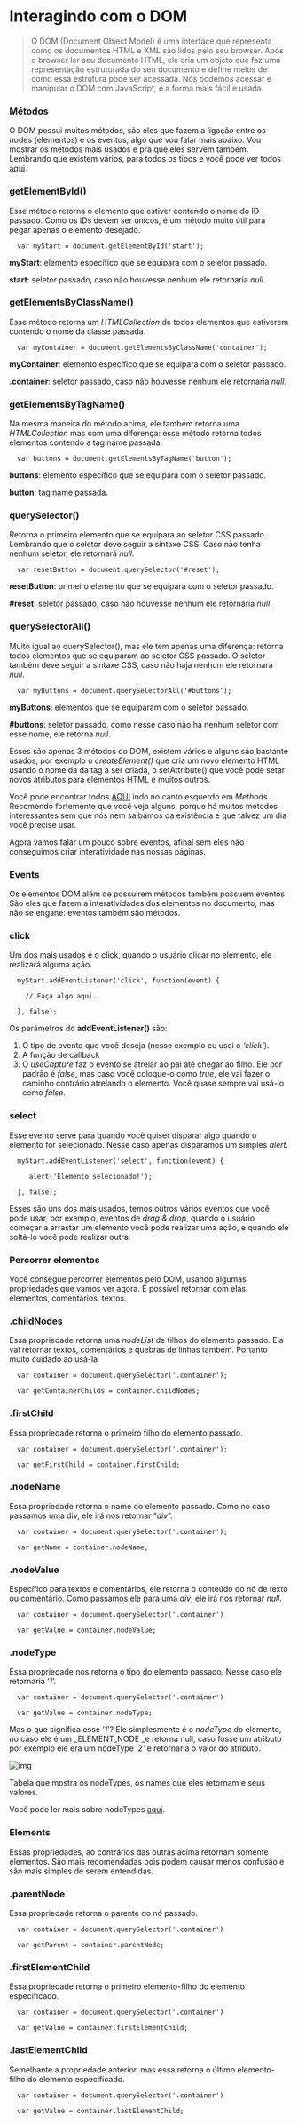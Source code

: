 # Interagindo com o DOM



>O DOM (Document Object Model) é uma interface que representa como os documentos HTML e XML são lidos pelo seu browser. Após o browser ler seu documento HTML, ele cria um objeto que faz uma representação estruturada do seu documento e define meios de como essa estrutura pode ser acessada. Nós podemos acessar e manipular o DOM com JavaScript, é a forma mais fácil e usada.



### Métodos

O DOM possui muitos métodos, são eles que fazem a ligação entre os nodes (elementos) e os eventos, algo que vou falar mais abaixo. Vou mostrar os métodos mais usados e pra quê eles servem também. Lembrando que existem vários, para todos os tipos e você pode ver todos [aqui](https://developer.mozilla.org/en-US/docs/Web/API/Document).

### getElementById()

Esse método retorna o elemento que estiver contendo o nome do ID passado. Como os IDs devem ser únicos, é um método muito útil para pegar apenas o elemento desejado.

```
  var myStart = document.getElementById('start');
```

**myStart**: elemento específico que se equipara com o seletor passado.

**start**: seletor passado, caso não houvesse nenhum ele retornaria *null*.

### getElementsByClassName()

Esse método retorna um *HTMLCollection* de todos elementos que estiverem contendo o nome da classe passada.

```
  var myContainer = document.getElementsByClassName('container');
```

**myContainer**: elemento específico que se equipara com o seletor passado.

**.container**: seletor passado, caso não houvesse nenhum ele retornaria *null*.

### getElementsByTagName()

Na mesma maneira do método acima, ele também retorna uma *HTMLCollection* mas com uma diferença: esse método retorna todos elementos contendo a tag name passada.

```
  var buttons = document.getElementsByTagName('button');
```

**buttons**: elemento específico que se equipara com o seletor passado.

**button**: tag name passada.

### querySelector()

Retorna o primeiro elemento que se equipara ao seletor CSS passado. Lembrando que o seletor deve seguir a sintaxe CSS. Caso não tenha nenhum seletor, ele retornará *null.* 

```
  var resetButton = document.querySelector('#reset');
```

**resetButton**: primeiro elemento que se equipara com o seletor passado. 

**#reset**: seletor passado, caso não houvesse nenhum ele retornaria *null*.

### querySelectorAll()

Muito igual ao querySelector(), mas ele tem apenas uma diferença: retorna todos elementos que se equiparam ao seletor CSS passado. O seletor também deve seguir a sintaxe CSS, caso não haja nenhum ele retornará *null*.

```
  var myButtons = document.querySelectorAll('#buttons');
```

**myButtons**: elementos que se equiparam com o seletor passado.

**#buttons**: seletor passado, como nesse caso não há nenhum seletor com esse nome, ele retorna *null*.

Esses são apenas 3 métodos do DOM, existem vários e alguns são bastante usados, por exemplo o *createElement()* que cria um novo elemento HTML usando o nome da da tag a ser criada, o setAttribute() que você pode setar novos atributos para elementos HTML e muitos outros.

Você pode encontrar todos [AQUI](https://developer.mozilla.org/en-US/docs/Web/API/Element) indo no canto esquerdo em _Methods_ . Recomendo fortemente que você veja alguns, porque há muitos métodos interessantes sem que nós nem saibamos da existência e que talvez um dia você precise usar.

Agora vamos falar um pouco sobre eventos, afinal sem eles não conseguimos criar interatividade nas nossas páginas.

### Events

Os elementos DOM além de possuirem métodos também possuem eventos. São eles que fazem a interatividades dos elementos no documento, mas não se engane: eventos também são métodos.

### click

Um dos mais usados é o click, quando o usuário clicar no elemento, ele realizará alguma ação.

```
  myStart.addEventListener('click', function(event) {

    // Faça algo aqui.

  }, false);
```

Os parâmetros do **addEventListener()** são:

1. O tipo de evento que você deseja (nesse exemplo eu usei o *‘click’*).
2. A função de callback
3. O *useCapture* faz o evento se atrelar ao pai até chegar ao filho. Ele por padrão é *false*, mas caso você coloque-o como *true*, ele vai fazer o caminho contrário atrelando o elemento. Você quase sempre vai usá-lo como *false*.

### select

Esse evento serve para quando você quiser disparar algo quando o elemento for selecionado. Nesse caso apenas disparamos um simples *alert*.

```
  myStart.addEventListener('select', function(event) {

     alert('Elemento selecionado!');

  }, false);
```

Esses são uns dos mais usados, temos outros vários eventos que você pode usar, por exemplo, eventos de *drag & drop*, quando o usuário começar a arrastar um elemento você pode realizar uma ação, e quando ele soltá-lo você pode realizar outra.

### Percorrer elementos

Você consegue percorrer elementos pelo DOM, usando algumas propriedades que vamos ver agora. É possível retornar com elas: elementos, comentários, textos.

### .childNodes

Essa propriedade retorna uma *nodeList* de filhos do elemento passado. Ela vai retornar textos, comentários e quebras de linhas também. Portanto muito cuidado ao usá-la

```
  var container = document.querySelector('.container');

  var getContainerChilds = container.childNodes;
```

### .firstChild

Essa propriedade retorna o primeiro filho do elemento passado.

```
  var container = document.querySelector('.container');

  var getFirstChild = container.firstChild;
```

### .nodeName

Essa propriedade retorna o name do elemento passado. Como no caso passamos uma div, ele irá nos retornar “_div_”.

```
  var container = document.querySelector('.container');

  var getName = container.nodeName;
```

### .nodeValue

Específico para textos e comentários, ele retorna o conteúdo do nó de texto ou comentário. Como passamos ele para uma *div*, ele irá nos retornar *null*.

```
  var container = document.querySelector('.container')

  var getValue = container.nodeValue;
```

### .nodeType

Essa propriedade nos retorna o tipo do elemento passado. Nesse caso ele retornaria ‘*1*’.

```
  var container = document.querySelector('.container')

  var getValue = container.nodeType;
```

Mas o que significa esse ‘_1_’? Ele simplesmente é o *nodeType* do elemento, no caso ele é um _ELEMENT_NODE _e retorna null, caso fosse um atributo por exemplo ele era um nodeType ‘2’ e retornaria o valor do atributo.

![img](https://i.imgur.com/HH2XHS5.png)

Tabela que mostra os nodeTypes, os names que eles retornam e seus valores.

Você pode ler mais sobre nodeTypes [aqui](https://www.w3schools.com/jsref/prop_node_nodetype.asp). 

### Elements

Essas propriedades, ao contrários das outras acima retornam somente elementos. São mais recomendadas pois podem causar menos confusão e são mais simples de serem entendidas.

### .parentNode

Essa propriedade retorna o parente do nó passado.

```
  var container = document.querySelector('.container')

  var getParent = container.parentNode;
```

### .firstElementChild

Essa propriedade retorna o primeiro elemento-filho do elemento especificado.

```
  var container = document.querySelector('.container')

  var getValue = container.firstElementChild;
```

### .lastElementChild

Semelhante a propriedade anterior, mas essa retorna o último elemento-filho do elemento especificado.

```
  var container = document.querySelector('.container')

  var getValue = container.lastElementChild;
```